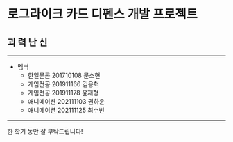 # 로그라이크 카드 디펜스 개발 프로젝트
## 괴 력 난 신
-----------------------------------
- 멤버
  - 한일문콘   201710108 문소현
  - 게임전공   201911166 김용혁
  - 게임전공   201911178 윤재형
  - 애니메이션 202111103 권하윤
  - 애니메이션 202111125 최수빈
------------------------------------
한 학기 동안 잘 부탁드립니다!
